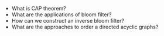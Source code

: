 - What is CAP theorem?
- What are the applications of bloom filter?
- How can we construct an inverse bloom filter?
- What are the approaches to order a directed acyclic graphs?
